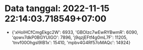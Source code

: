# Data tanggal: 2022-11-15 22:14:03.718549+07:00

* {'xHoIHCfCmgEkgc2W': 6933, 'GBOIzc7wEwRYBwmR': 6090, 'qowv7dkP0BGYUIGO': 7896, 'j9qzjEFtf4g0mL7F': 11205, 'tnvf00OhgsI9IB1x': 15410, 'mpbv4G4Rf57oMAQc': 14924}
